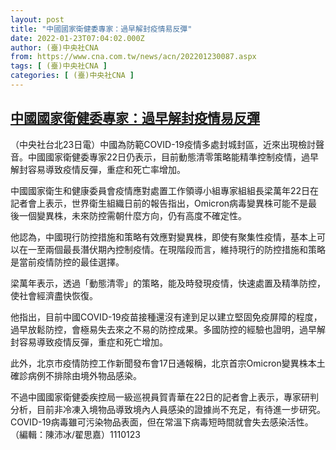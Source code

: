 ```yaml
---
layout: post
title: "中國國家衛健委專家：過早解封疫情易反彈"
date: 2022-01-23T07:04:02.000Z
author: (臺)中央社CNA
from: https://www.cna.com.tw/news/acn/202201230087.aspx
tags: [ (臺)中央社CNA ]
categories: [ (臺)中央社CNA ]
---
```

<!--1642921442000-->
[中國國家衛健委專家：過早解封疫情易反彈](https://www.cna.com.tw/news/acn/202201230087.aspx)
------

<div>
<div></div><div><p>（中央社台北23日電）中國為防範COVID-19疫情多處封城封區，近來出現檢討聲音。中國國家衛健委專家22日仍表示，目前動態清零策略能精準控制疫情，過早解封容易導致疫情反彈，重症和死亡率增加。</p><p>中國國家衛生和健康委員會疫情應對處置工作領導小組專家組組長梁萬年22日在記者會上表示，世界衛生組織日前的報告指出，Omicron病毒變異株可能不是最後一個變異株，未來防控需朝什麼方向，仍有高度不確定性。</p><p>他認為，中國現行防控措施和策略有效應對變異株，即使有聚集性疫情，基本上可以在一至兩個最長潛伏期內控制疫情。在現階段而言，維持現行的防控措施和策略是當前疫情防控的最佳選擇。</p><p>梁萬年表示，透過「動態清零」的策略，能及時發現疫情，快速處置及精準防控，使社會經濟盡快恢復。</p><p>他指出，目前中國COVID-19疫苗接種還沒有達到足以建立堅固免疫屏障的程度，過早放鬆防控，會極易失去來之不易的防控成果。多國防控的經驗也證明，過早解封容易導致疫情反彈，重症和死亡增加。</p><p>此外，北京市疫情防控工作新聞發布會17日通報稱，北京首宗Omicron變異株本土確診病例不排除由境外物品感染。</p><p>不過中國國家衛健委疾控局一級巡視員賀青華在22日的記者會上表示，專家研判分析，目前非冷凍入境物品導致境內人員感染的證據尚不充足，有待進一步研究。COVID-19病毒雖可污染物品表面，但在常溫下病毒短時間就會失去感染活性。（編輯：陳沛冰/翟思嘉）1110123</p></div>
</div>
